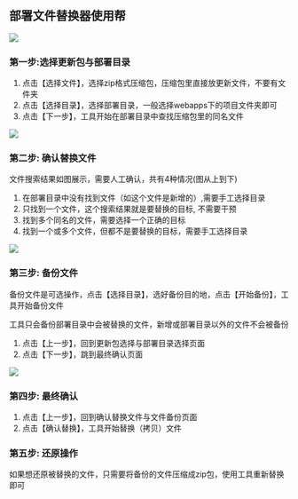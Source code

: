 ## 部署文件替换器使用帮

![]('./pic/p1.png')

### 第一步:选择更新包与部署目录

1. 点击【选择文件】，选择zip格式压缩包，压缩包里直接放更新文件，不要有文件夹
2. 点击【选择目录】，选择部署目录，一般选择webapps下的项目文件夹即可
3. 点击【下一步】，工具开始在部署目录中查找压缩包里的同名文件

![]('./pic/p2.png')

###  第二步: 确认替换文件

文件搜索结果如图展示，需要人工确认，共有4种情况(图从上到下)

1. 在部署目录中没有找到文件（如这个文件是新增的）,需要手工选择目录
2. 只找到一个文件，这个搜索结果就是要替换的目标, 不需要干预
3. 找到多个同名的文件，需要选择一个正确的目标
4. 找到一个或多个文件，但都不是要替换的目标，需要手工选择目录

![]('./pic/p3.png')

###  第三步: 备份文件

备份文件是可选操作，点击【选择目录】，选好备份目的地，点击【开始备份】，工具开始备份文件

工具只会备份部署目录中会被替换的文件，新增或部署目录以外的文件不会被备份

1. 点击【上一步】，回到更新包选择与部署目录选择页面
2. 点击【下一步】，跳到最终确认页面

![]('./pic/p4.png')

###  第四步: 最终确认

1. 点击【上一步】，回到确认替换文件与文件备份页面
2. 点击【确认替换】，工具开始替换（拷贝）文件

### 第五步: 还原操作

如果想还原被替换的文件，只需要将备份的文件压缩成zip包，使用工具重新替换即可

